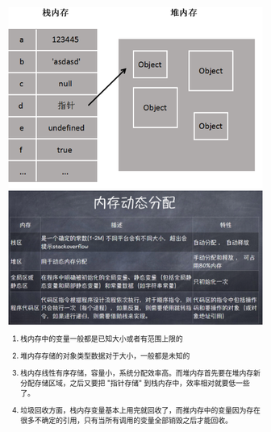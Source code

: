 ![](../../pages/javascript/img/stack.png)
![](../../pages/javascript/img/stack2.png)

1. 栈内存中的变量一般都是已知大小或者有范围上限的
2. 堆内存存储的对象类型数据对于大小，一般都是未知的

3. 栈内存线性有序存储，容量小，系统分配效率高。而堆内存首先要在堆内存新分配存储区域，之后又要把 "指针存储" 到栈内存中，效率相对就要低一些了。
4. 垃圾回收方面，栈内存变量基本上用完就回收了，而推内存中的变量因为存在很多不确定的引用，只有当所有调用的变量全部销毁之后才能回收。
